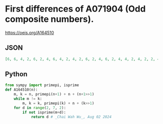 # First differences of A071904 \(Odd composite numbers\)\.
https://oeis.org/A164510
## JSON
```JSON
[6, 6, 4, 2, 6, 2, 4, 6, 4, 2, 4, 2, 6, 2, 4, 6, 2, 4, 4, 2, 4, 2, 2, 4, 6, 6, 4, 2, 2, 2, 2, 2, 4, 4, 2, 6, 2, 2, 2, 6, 2, 4, 2, 4, 4, 2, 4, 2, 6, 2, 2, 2, 6, 6, 2, 2, 2, 2, 4, 2, 2, 2, 2, 4, 6, 4, 2, 6, 2, 2, 2, 4, 2, 4, 2, 4, 2, 6, 2, 4, 6, 2, 2, 2, 4, 2, 2, 2, 2, 2, 4, 6, 4, 2, 2, 2, 2, 2, 4, 2, 4, 2, 2, 2, 6]
```
## Python
```Python
from sympy import primepi, isprime
def A164510(n):
    m, k = n, primepi(n+1) + n + (n+1>>1)
    while m != k:
        m, k = k, primepi(k) + n + (k>>1)
    for d in range(2, 7, 2):
        if not isprime(m+d):
            return d # _Chai Wah Wu_, Aug 02 2024
```
